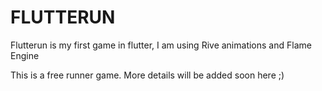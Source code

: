 # FLUTTERUN

Flutterun is my first game in flutter, I am using Rive animations and Flame Engine

This is a free runner game.
More details will be added soon here ;)

